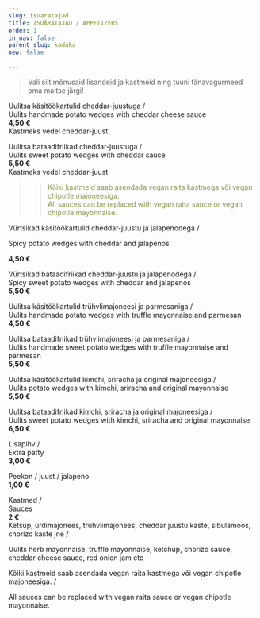 ```yaml
---
slug: isuaratajad
title: ISUÄRATAJAD / APPETIZERS
order: 1
in_nav: false
parent_slug: kadaka
new: false

---
```

<div class="ellipsis"></div>

> Vali siit mõnusaid lisandeid ja kastmeid ning tuuni tänavagurmeed oma maitse järgi!

Uulitsa käsitöökartulid cheddar-juustuga /  
Uulits handmade potato wedges with cheddar cheese sauce  
**4,50 €**  
<span class="koostis">Kastmeks vedel cheddar-juust</span>

Uulitsa bataadifriikad cheddar-juustuga /  
Uulits sweet potato wedges with cheddar sauce  
**5,50 €**  
<span class="koostis">Kastmeks vedel cheddar-juust</span>

> </span>

> > <span style="color: #839446;">Kõiki kastmeid saab asendada vegan raita kastmega või vegan chipotle majoneesiga.  
> > All sauces can be replaced with vegan raita sauce or vegan chipotle mayonnaise.</span>
> >
> > <span class="vege"></span><span class="vegan"></span>

<span class="spicy"></span> Vürtsikad käsitöökartulid cheddar-juustu ja jalapenodega /

Spicy potato wedges with cheddar and jalapenos

**4,50 €**

<span class="spicy"></span> Vürtsikad bataadifriikad cheddar-juustu ja jalapenodega /  
Spicy sweet potato wedges with cheddar and jalapenos  
**5,50 €**

Uulitsa käsitöökartulid trühvlimajoneesi ja parmesaniga /  
Uulits handmade potato wedges with truffle mayonnaise and parmesan  
**4,50 €**

Uulitsa bataadifriikad trühvlimajoneesi ja parmesaniga /  
Uulits handmade sweet potato wedges with truffle mayonnaise and parmesan   
**5,50 €**

<span class="spicy"></span>Uulitsa  käsitöökartulid kimchi, sriracha ja original majoneesiga /  
Uulits potato wedges with kimchi, sriracha and original mayonnaise  
**5,50 €**

<span class="spicy"></span>Uulitsa  bataadifriikad kimchi, sriracha ja original majoneesiga /  
Uulits sweet potato wedges with kimchi, sriracha and original  mayonnaise  
**6,50 €**

Lisapihv /  
Extra patty  
**3,00 €**

<span class="spicy"></span>
Peekon / juust / jalapeno  
**1,00 €**

Kastmed /  
Sauces  
**2 €**  
<span class="koostis">Ketšup, ürdimajonees, trühvlimajonees, cheddar juustu kaste, sibulamoos, chorizo kaste jne /

Uulits herb mayonnaise, truffle mayonnaise, ketchup, chorizo sauce, cheddar cheese sauce, red onion jam etc</span>

Kõiki kastmeid saab asendada vegan raita kastmega või vegan chipotle majoneesiga. /

All sauces can be replaced with vegan raita sauce or vegan chipotle mayonnaise.